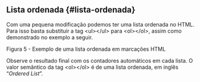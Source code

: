 ## Lista ordenada {#lista-ordenada}

Com uma pequena modificação podemos ter uma lista ordenada no HTML. Para isso basta substituir a tag &lt;ul&gt;&lt;/ul&gt; para &lt;ol&gt;&lt;/ol&gt;, assim como demonstrado no exemplo a seguir.

Figura 5 - Exemplo de uma lista ordenada em marcações HTML

Observe o resultado final com os contadores automáticos em cada lista. O valor semântico da tag &lt;ol&gt;&lt;/ol&gt; é de uma lista ordenada, em inglês “_Ordered List_”.
